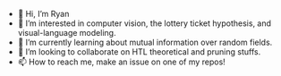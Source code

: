 - 👋 Hi, I’m Ryan
- 👀 I’m interested in computer vision, the lottery ticket hypothesis, and visual-language modeling.
- 🌱 I’m currently learning about mutual information over random fields.
- 💞️ I’m looking to collaborate on HTL theoretical and pruning stuffs.
- 📫 How to reach me, make an issue on one of my repos!

<!---
Ryan-Qiyu-Jiang/Ryan-Qiyu-Jiang is a ✨ special ✨ repository because its `README.md` (this file) appears on your GitHub profile.
You can click the Preview link to take a look at your changes.
--->
